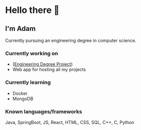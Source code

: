 # Hello there 👋
## I'm Adam
Currently pursuing an engineering degree in computer science.

### Currently working on
- ([Engineering Degree Project](https://github.com/Makolin0/ChessJavaFX))
- Web app for hosting all my projects

### Currently learning
- Docker
- MongoDB

### Known languages/frameworks
Java, SpringBoot, JS, React, HTML, CSS, SQL, C++, C, Python


<!--
**Makolin0/Makolin0** is a ✨ _special_ ✨ repository because its `README.md` (this file) appears on your GitHub profile.

Here are some ideas to get you started:

- 🔭 I’m currently working on ...
- 🌱 I’m currently learning ...
- 👯 I’m looking to collaborate on ...
- 🤔 I’m looking for help with ...
- 💬 Ask me about ...
- 📫 How to reach me: ...
- 😄 Pronouns: ...
- ⚡ Fun fact: ...
-->
